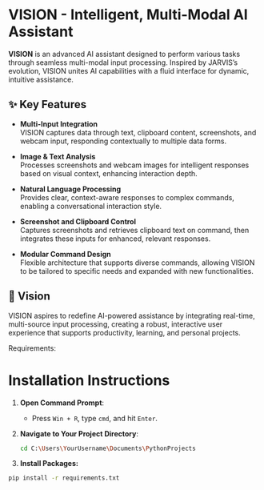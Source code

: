 # VISION - Intelligent, Multi-Modal AI Assistant

**VISION** is an advanced AI assistant designed to perform various tasks through seamless multi-modal input processing. Inspired by JARVIS’s evolution, VISION unites AI capabilities with a fluid interface for dynamic, intuitive assistance.

## ✨ Key Features

- **Multi-Input Integration**  
  VISION captures data through text, clipboard content, screenshots, and webcam input, responding contextually to multiple data forms.

- **Image & Text Analysis**  
  Processes screenshots and webcam images for intelligent responses based on visual context, enhancing interaction depth.

- **Natural Language Processing**  
  Provides clear, context-aware responses to complex commands, enabling a conversational interaction style.

- **Screenshot and Clipboard Control**  
  Captures screenshots and retrieves clipboard text on command, then integrates these inputs for enhanced, relevant responses.

- **Modular Command Design**  
  Flexible architecture that supports diverse commands, allowing VISION to be tailored to specific needs and expanded with new functionalities.

## 🚀 Vision

VISION aspires to redefine AI-powered assistance by integrating real-time, multi-source input processing, creating a robust, interactive user experience that supports productivity, learning, and personal projects.

Requirements:
# Installation Instructions

1. **Open Command Prompt**:
   - Press `Win + R`, type `cmd`, and hit `Enter`.

2. **Navigate to Your Project Directory**:
   ```bash
   cd C:\Users\YourUsername\Documents\PythonProjects
3. **Install Packages:**   
```bash
pip install -r requirements.txt
